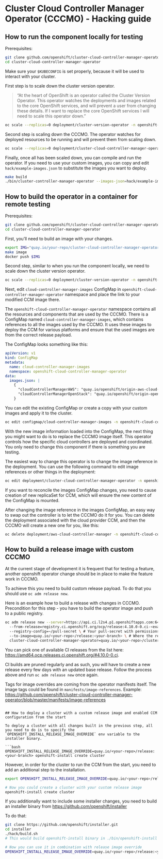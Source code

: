 # Cluster Cloud Controller Manager Operator (CCCMO) - Hacking guide

## How to run the component locally for testing

Prerequisites:

```bash
git clone github.com/openshift/cluster-cloud-controller-manager-operator
cd cluster-cloud-controller-manager-operator
```

Make sure your `$KUBECONFIG` is set properly, because it will be used to interact with your cluster.

First step is to scale down the cluster version operator.

> “At the heart of OpenShift is an operator called the Cluster Version Operator. This operator watches the deployments and images related to the core OpenShift services, and will prevent a user from changing these details. If I want to replace the core OpenShift services I will need to scale this operator down.”

```bash
oc scale --replicas=0 deployment/cluster-version-operator -n openshift-cluster-version
```

Second step is scaling down the CCCMO. The operator watches for deployed resources to be running and will prevent them from scaling down.

```bash
oc scale --replicas=0 deployment/cluster-cloud-controller-manager-operator -n openshift-cloud-controller-manager-operator
```

Finally, once all has been scaled down, you can compile and run the operator. If you need to use your custom images, you can copy and edit `hack/example-images.json` to substitute the images you want to deploy.

```bash
make build
./bin/cluster-controller-manager-operator --images-json=hack/example-images.json
```

## How to build the operator in a container for remote testing

Prerequisites:

```bash
git clone github.com/openshift/cluster-cloud-controller-manager-operator
cd cluster-cloud-controller-manager-operator
```

First, you’ll need to build an image with your changes.

```bash
export IMG="quay.io/your-repo/cluster-cloud-controller-manager-operator:<branch-name>"
make image
docker push $IMG
```

Second step, similar to when you run the component locally, we need to scale down the cluster version operator.

```bash
oc scale --replicas=0 deployment/cluster-version-operator -n openshift-cluster-version
```

Next, edit `cloud-controller-manager-images` ConfigMap in `openshift-cloud-controller-manager-operator` namespace and place the link to your modified CCM image there.

The `openshift-cloud-controller-manager-operator` namespace contains all the resources and components that are used by the CCCMO. There is a ConfigMap named `cloud-controller-manager-images`, which contains references to all the images used by the CCCMO. It uses these images to deploy the CCM for various platforms and ensure that the used images are from the correct release payload.

The ConfigMap looks something like this:

```yaml
apiVersion: v1
kind: ConfigMap
metadata:
  name: cloud-controller-manager-images
  namespace: openshift-cloud-controller-manager-operator
data:
  images.json: |
    {
      "cloudControllerManagerAWS": "quay.io/openshift/origin-aws-cloud-controller-manager",
      "cloudControllerManagerOpenStack": "quay.io/openshift/origin-openstack-cloud-controller-manager"
    }
```

You can edit the existing ConfigMap or create a copy with your custom images and apply it to the cluster.

```bash
oc edit configmap/cloud-controller-manager-images -n openshift-cloud-controller-manager-operator
```

With the new image information loaded into the ConfigMap, the next thing you might want to do is to replace the CCCMO image itself. This operator controls how the specific cloud controllers are deployed and coordinated. You only need to change this component if there is something you are testing.

The easiest way to change this operator is to change the image reference in the deployment. You can use the following command to edit image references or other things in the deployment:

```bash
oc edit deployment/cluster-cloud-controller-manager-operator -n openshift-cloud-controller-manager-operator
```

If you want to reconcile the images ConfigMap changes, you need to cause creation of new replicaSet for CCM, which will ensure the new content of the ConfigMap is mounted.

After changing the image reference in the images ConfigMap, an easy way to swap out the controller is to let the CCCMO do it for you. You can delete the deployment associated with the cloud provider CCM, and then the CCCMO will create a new one for you, like this:

```bash
oc delete deployment/aws-cloud-controller-manager -n openshift-cloud-controller-manager
```

## How to build a release image with custom CCCMO

At the current stage of development it is frequent that for testing a feature, another openshift operator change should be in place to make the feature work in CCCMO.

To achieve this you need to build custom release payload. To do that you should use `oc adm release new`.

Here is an example how to build a release with changes in CCCMO. Precondition for this step - you have to build the operator image and push to a public registry.

```bash
oc adm release new --server=https://api.ci.l2s4.p1.openshiftapps.com:6443 \ # CI server to pull existing release payload from
  --from-release=registry.ci.openshift.org/ocp/release:4.10.0-0.ci-<example> \ # Your release tag to pull the rest of the images from
  --registry-config=~/pull-secret \ # Your pull-secret with permissions to read from CI server
  --to-image=quay.io/<your-repo>/release:<your-branch> \ # Where the release image will be pushed
  cluster-cloud-controller-manager-operator=quay.io/<your-repo>/cluster-cloud-controller-manager-operator:<your-branch>
```

You can pick one of available CI releases from the list here: https://amd64.ocp.releases.ci.openshift.org/#4.10.0-0.ci.

CI builds are pruned regularly and as such, you will have to create a new release every few days with an updated base release. Follow the process above and run `oc adm release new` once again.

Tags for image overrides are coming from the operator manifests itself. The image tags could be found in `manifests/image-references`. Example: https://github.com/openshift/cluster-cloud-controller-manager-operator/blob/master/manifests/image-references
```

## How to deploy a cluster with a custom release image and enabled CCM configuration from the start

To deploy a cluster with all changes built in the previous step, all you need to do is to specify the `OPENSHIFT_INSTALL_RELEASE_IMAGE_OVERRIDE` env variable to the installer binary.

```bash
OPENSHIFT_INSTALL_RELEASE_IMAGE_OVERRIDE=quay.io/<your-repo>/release:<your-branch> openshift-install create cluster
```

However, in order for the cluster to run the CCM from the start, you need to add an additional step to the installation.

```bash
export OPENSHIFT_INSTALL_RELEASE_IMAGE_OVERRIDE=quay.io/<your-repo>/release:<your-branch> 

# Now you could create a cluster with your custom release image
openshift-install create cluster
```

If you additionally want to include some installer changes, you need to build an installer binary from https://github.com/openshift/installer

To do that:

```bash
git clone https://github.com/openshift/installer.git
cd installer
./hack/build.sh
# This would build openshift-install binary in ./bin/openshift-install

# Now you can use it in combination with release image override
OPENSHIFT_INSTALL_RELEASE_IMAGE_OVERRIDE=quay.io/<your-repo>/release:<your-branch> ./bin/openshift-install create cluster
```

